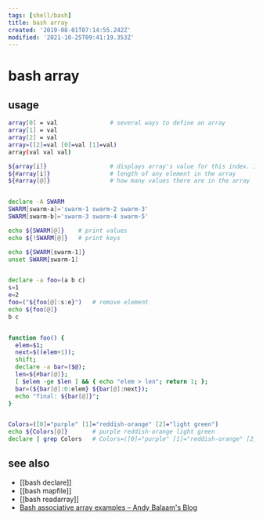 ```yaml
---
tags: [shell/bash]
title: bash array
created: '2019-08-01T07:14:55.242Z'
modified: '2021-10-25T09:41:19.353Z'
---
```


# bash array

## usage
```sh
array[0] = val               # several ways to define an array
array[1] = val
array[2] = val
array=([2]=val [0]=val [1]=val)
array(val val val)

${array[i]}                  # displays array's value for this index. If no index is supplied, array element 0 is assumed
${#array[i]}                 # length of any element in the array
${#array[@]}                 # how many values there are in the array


declare -A SWARM
SWARM[swarm-a]='swarm-1 swarm-2 swarm-3'
SWARM[swarm-b]='swarm-3 swarm-4 swarm-5'

echo ${SWARM[@]}    # print values
echo ${!SWARM[@]}   # print keys

echo ${SWARM[swarm-1]}
unset SWARM[swarm-1]


declare -a foo=(a b c)
s=1
e=2
foo=("${foo[@]:s:e}")   # remove element
echo ${foo[@]}
b c


function foo() { 
  elem=$1; 
  next=$((elem+1)); 
  shift; 
  declare -a bar=($@); 
  len=${#bar[@]}; 
  [ $elem -ge $len ] && { echo "elem > len"; return 1; }; 
  bar=(${bar[@]:0:elem} ${bar[@]:next}); 
  echo "final: ${bar[@]}"; 
}


Colors=([0]="purple" [1]="reddish-orange" [2]="light green")
echo ${Colors[@]}       # purple reddish-orange light green
declare | grep Colors   # Colors=([0]="purple" [1]="reddish-orange" [2]="light green")
```

## see also
- [[bash declare]]
- [[bash mapfile]]
- [[bash readarray]]
- [Bash associative array examples – Andy Balaam's Blog](https://www.artificialworlds.net/blog/2012/10/17/bash-associative-array-examples/)
